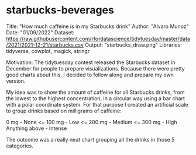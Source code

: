 # starbucks-beverages
Title: "How much caffeine is in my Starbucks drink"
Author: "Alvaro Munoz"
Date: "01/09/2022"
Dataset: https://raw.githubusercontent.com/rfordatascience/tidytuesday/master/data/2021/2021-12-21/starbucks.csv
Output: "starbucks_draw.png"
Libraries: tidyverse, cowplot, magick, stringr

Motivation: The tidytuesday contest released the Starbucks dataset in December for people to prepare visualizations. Because there were pretty good charts about this, I decided to follow along and prepare my own version.

My idea was to show the amount of caffeine for all Starbucks drinks, from the lowest to the highest concentration, in a circular way using a bar chart with a polar coordinate system. For that purpose I created an artificial scale to group drinks based on milligrams of caffeine:

0 mg - None
<= 100 mg - Low
<= 200 mg - Medium
<= 300 mg - High
Anything above - Intense

The outcome was a really neat chart grouping all the drinks in those 5 categories.
